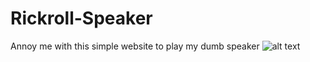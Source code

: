 # Rickroll-Speaker
Annoy me with this simple website to play my dumb speaker
![alt text](https://github.com/cherybloo/Rickroll-Speaker/blob/3afb1a7686b43051ed04ecd2f66b50e324444f1c/rickroll-roll.gif)
